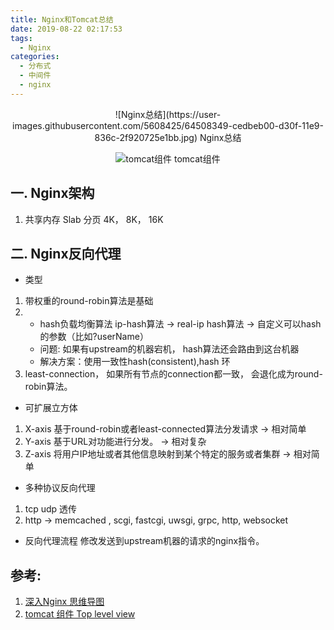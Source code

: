 ```yaml
---
title: Nginx和Tomcat总结
date: 2019-08-22 02:17:53
tags:
  - Nginx
categories:
  - 分布式
  - 中间件
  - nginx
---
```


<p hidden></p>
<!-- more -->

<div style="text-align: center;">
![Nginx总结](https://user-images.githubusercontent.com/5608425/64508349-cedbeb00-d30f-11e9-836c-2f920725e1bb.jpg) 
Nginx总结

![tomcat组件](https://user-images.githubusercontent.com/5608425/64508350-cedbeb00-d30f-11e9-8c01-9f7e5abffcba.png)
tomcat组件
</div>

## 一. Nginx架构
1. 共享内存 Slab
   分页 4K， 8K， 16K


## 二. Nginx反向代理
+ 类型
1. 带权重的round-robin算法是基础 
2. + hash负载均衡算法
   ip-hash算法 -> real-ip
   hash算法 -> 自定义可以hash的参数（比如?userName）
   + 问题: 如果有upstream的机器宕机， hash算法还会路由到这台机器
   + 解决方案：使用一致性hash(consistent),hash 环
3. least-connection， 如果所有节点的connection都一致，
   会退化成为round-robin算法。


+ 可扩展立方体
1. X-axis 基于round-robin或者least-connected算法分发请求 -> 相对简单
2. Y-axis 基于URL对功能进行分发。 -> 相对复杂
3. Z-axis 将用户IP地址或者其他信息映射到某个特定的服务或者集群 -> 相对简单


+ 多种协议反向代理
1. tcp udp 透传
2. http -> memcached , scgi, fastcgi, uwsgi, grpc, http, websocket

+  反向代理流程
修改发送到upstream机器的请求的nginx指令。

## 参考:

1. [深入Nginx 思维导图](https://mp.weixin.qq.com/s?__biz=MjM5MDE0Mjc4MA==&mid=2651010416&idx=4&sn=dfa07f0e065d273b028e662e87e780ff&chksm=bdbecd238ac9443511c4e7eadf9e59cc9139fac25c52b44f7a93787b940826c5f61f06e10224&scene=27#wechat_redirect)
2. [tomcat 组件 Top level view](https://www.iteye.com/blog/onlyor-1689344)


